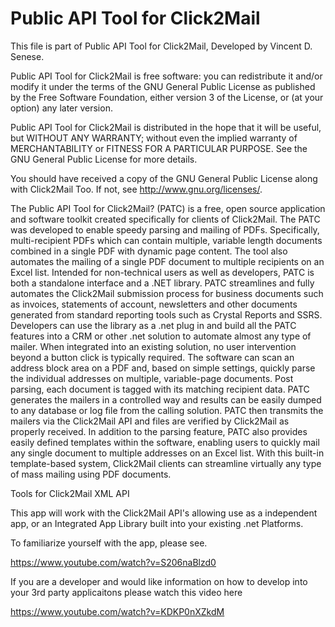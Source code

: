 # Public API Tool for Click2Mail

This file is part of Public API Tool for Click2Mail, Developed by Vincent D. Senese.

Public API Tool for Click2Mail is free software: you can redistribute it and/or modify
it under the terms of the GNU General Public License as published by
the Free Software Foundation, either version 3 of the License, or
(at your option) any later version.

Public API Tool for Click2Mail is distributed in the hope that it will be useful,
but WITHOUT ANY WARRANTY; without even the implied warranty of
MERCHANTABILITY or FITNESS FOR A PARTICULAR PURPOSE.  See the
GNU General Public License for more details.

You should have received a copy of the GNU General Public License
along with Click2Mail Too.  If not, see <http://www.gnu.org/licenses/>.


The Public API Tool for Click2Mail? (PATC) is a free, open source application and software toolkit created specifically for clients of Click2Mail. The PATC was developed to enable speedy parsing and mailing of PDFs. Specifically, multi-recipient PDFs which can contain multiple, variable length documents combined in a single PDF with dynamic page content. The tool also automates the mailing of a single PDF document to multiple recipients on an Excel list.
Intended for non-technical users as well as developers, PATC is both a standalone interface and a .NET library. PATC streamlines and fully automates the Click2Mail submission process for business documents such as invoices, statements of account, newsletters and other documents generated from standard reporting tools such as Crystal Reports and SSRS. Developers can use the library as a .net plug in and build all the PATC features into a CRM or other .net solution to automate almost any type of mailer. When integrated into an existing solution, no user intervention beyond a button click is typically required.
The software can scan an address block area on a PDF and, based on simple settings, quickly parse the individual addresses on multiple, variable-page documents. Post parsing, each document is tagged with its matching recipient data. PATC generates the mailers in a controlled way and results can be easily dumped to any database or log file from the calling solution. PATC then transmits the mailers via the Click2Mail API and files are verified by Click2Mail as properly received.
In addition to the parsing feature, PATC also provides easily defined templates within the software, enabling users to quickly mail any single document to multiple addresses on an Excel list.  With this built-in template-based system, Click2Mail clients can streamline virtually any type of mass mailing using PDF documents.




Tools for Click2Mail XML API

This app will work with the Click2Mail API's allowing use as a independent app, or an Integrated App Library built into your existing .net Platforms.


To familiarize yourself with the app, please see.

https://www.youtube.com/watch?v=S206naBlzd0

If you are a developer and would like information on how to develop into your 3rd party applicaitons please watch this video here

https://www.youtube.com/watch?v=KDKP0nXZkdM
